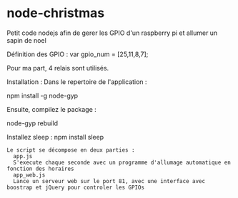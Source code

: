 node-christmas
==============

Petit code nodejs afin de gerer les GPIO d'un raspberry pi et allumer un sapin de noel

Définition des GPIO :
var gpio_num = [25,11,8,7];

Pour ma part, 4 relais sont utilisés.


Installation :
Dans le repertoire de l'application :

npm install -g node-gyp

Ensuite, compilez le package :

node-gyp rebuild

Installez sleep : 
npm install sleep
	
	Le script se décompose en deux parties : 
	  app.js 
	  S'execute chaque seconde avec un programme d'allumage automatique en fonction des horaires
	  app_web.js
	  Lance un serveur web sur le port 81, avec une interface avec boostrap et jQuery pour controler les GPIOs
